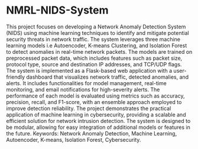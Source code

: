 # NMRL-NIDS-System

This project focuses on developing a Network Anomaly Detection System (NIDS) using machine learning techniques to identify and mitigate potential security threats in network traffic. The system leverages three machine learning models i.e Autoencoder, K-means Clustering, and Isolation Forest to detect anomalies in real-time network packets. The models are trained on preprocessed packet data, which includes features such as packet size, protocol type, source and destination IP addresses, and TCP/UDP flags.
The system is implemented as a Flask-based web application with a user-friendly dashboard that visualizes network traffic, detected anomalies, and alerts. It includes functionalities for model management, real-time monitoring, and email notifications for high-severity alerts. The performance of each model is evaluated using metrics such as accuracy, precision, recall, and F1-score, with an ensemble approach employed to improve detection reliability.
The project demonstrates the practical application of machine learning in cybersecurity, providing a scalable and efficient solution for network intrusion detection. The system is designed to be modular, allowing for easy integration of additional models or features in the future.
Keywords: Network Anomaly Detection, Machine Learning, Autoencoder, K-means, Isolation Forest, Cybersecurity.
